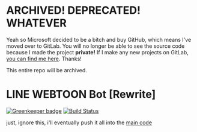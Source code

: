 # ARCHIVED! DEPRECATED! WHATEVER
Yeah so Microsoft decided to be a bitch and buy GitHub, which means I've moved over to GitLab. You will no longer be able to see the source code because I made the project **private!** If I make any new projects on GitLab, [you can find me here](http://gitlab.com/akii0008). Thanks!

This entire repo will be archived.






# LINE WEBTOON Bot [Rewrite]

[![Greenkeeper badge](https://badges.greenkeeper.io/jennasisis/lwbot-rewrite.svg)](https://greenkeeper.io/)
[![Build Status](https://travis-ci.org/jennasisis/lwbot-rewrite.svg?branch=master)](https://travis-ci.org/jennasisis/lwbot-rewrite)

just, ignore this, i'll eventually push it all into the [main code](http://github.com/jennasisis/lwbot)
